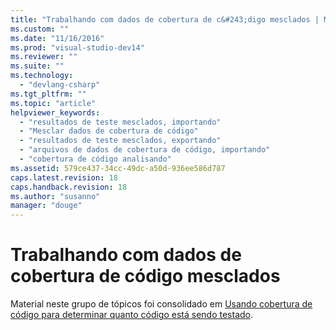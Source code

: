 ```yaml
---
title: "Trabalhando com dados de cobertura de c&#243;digo mesclados | Microsoft Docs"
ms.custom: ""
ms.date: "11/16/2016"
ms.prod: "visual-studio-dev14"
ms.reviewer: ""
ms.suite: ""
ms.technology: 
  - "devlang-csharp"
ms.tgt_pltfrm: ""
ms.topic: "article"
helpviewer_keywords: 
  - "resultados de teste mesclados, importando"
  - "Mesclar dados de cobertura de código"
  - "resultados de teste mesclados, exportando"
  - "arquivos de dados de cobertura de código, importando"
  - "cobertura de código analisando"
ms.assetid: 579ce437-34cc-49dc-a50d-936ee586d787
caps.latest.revision: 18
caps.handback.revision: 18
ms.author: "susanno"
manager: "douge"
---
```

# Trabalhando com dados de cobertura de c&#243;digo mesclados
Material neste grupo de tópicos foi consolidado em [Usando cobertura de código para determinar quanto código está sendo testado](../Topic/Using%20Code%20Coverage%20to%20Determine%20How%20Much%20Code%20is%20being%20Tested.md).
